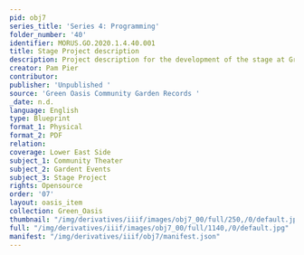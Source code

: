 ```yaml
---
pid: obj7
series_title: 'Series 4: Programming'
folder_number: '40'
identifier: MORUS.GO.2020.1.4.40.001
title: Stage Project description
description: Project description for the development of the stage at Green Oasis
creator: Pam Pier
contributor:
publisher: 'Unpublished '
source: 'Green Oasis Community Garden Records '
_date: n.d.
language: English
type: Blueprint
format_1: Physical
format_2: PDF
relation:
coverage: Lower East Side
subject_1: Community Theater
subject_2: Gardent Events
subject_3: Stage Project
rights: Opensource
order: '07'
layout: oasis_item
collection: Green_Oasis
thumbnail: "/img/derivatives/iiif/images/obj7_00/full/250,/0/default.jpg"
full: "/img/derivatives/iiif/images/obj7_00/full/1140,/0/default.jpg"
manifest: "/img/derivatives/iiif/obj7/manifest.json"
---
```

